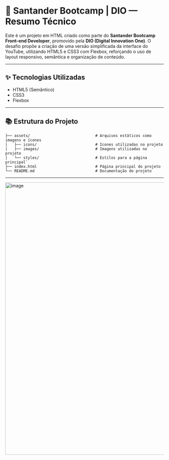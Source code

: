 # 🧠 Santander Bootcamp | DIO — Resumo Técnico

Este é um projeto em HTML criado como parte do **Santander Bootcamp Front-end Developer**, promovido pela **DIO (Digital Innovation One)**. O desafio propõe a criação de uma versão simplificada da interface do YouTube, utilizando HTML5 e CSS3 com Flexbox, reforçando o uso de layout responsivo, semântica e organização de conteúdo.

---

## ✨ Tecnologias Utilizadas

- HTML5 (Semântico)
- CSS3
- Flexbox
  
---

## 📚 Estrutura do Projeto
```
├── assets/                             # Arquivos estáticos como imagens e ícones
|   ├── icons/                          # Icones utilizadas no projeto
|   ├── images/                         # Imagens utilizadas no projeto
|   └── styles/                         # Estilos para a página principal`
├── index.html                          # Página principal do projeto
└── README.md                           # Documentação do projeto
```

---

<img width="1892" height="865" alt="image" src="https://github.com/user-attachments/assets/812dacd1-c5b1-456b-bf2e-179ac6bcd3b9" />
